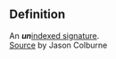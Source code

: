 ## Definition
An **_un_**[indexed signature](indexed-signature).\
[Source](https://github.com/WebOfTrust/cesride#terminology) by Jason Colburne